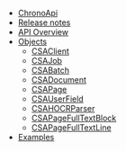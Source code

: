<!-- docs/_sidebar.md -->

<!--
<p style="text-align: center;"><b>ChronoLite
<span class="beta_chip">BETA</span></b>
</p>
-->

* [ChronoApi](/)
* [Release notes](./release-notes/index)
* [API Overview](./api_overview)
* [Objects](./objects)
	* [CSAClient](./objects/CSAClient)
    * [CSAJob](./objects/CSAJob)
    * [CSABatch](./objects/CSABatch)
	* [CSADocument](./objects/CSADocument)
	* [CSAPage](./objects/CSAPage)
	* [CSAUserField](./objects/CSAUserField)
	* [CSAHOCRParser](./objects/CSAHOCRParser)
    * [CSAPageFullTextBlock](./objects/CSAPageFullTextBlock)
    * [CSAPageFullTextLine](./objects/CSAPageFullTextLine)
* [Examples](./examples/index)



